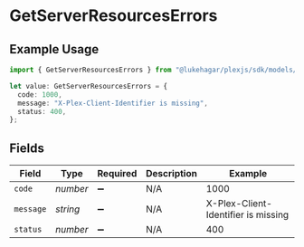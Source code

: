 # GetServerResourcesErrors

## Example Usage

```typescript
import { GetServerResourcesErrors } from "@lukehagar/plexjs/sdk/models/errors";

let value: GetServerResourcesErrors = {
  code: 1000,
  message: "X-Plex-Client-Identifier is missing",
  status: 400,
};
```

## Fields

| Field                               | Type                                | Required                            | Description                         | Example                             |
| ----------------------------------- | ----------------------------------- | ----------------------------------- | ----------------------------------- | ----------------------------------- |
| `code`                              | *number*                            | :heavy_minus_sign:                  | N/A                                 | 1000                                |
| `message`                           | *string*                            | :heavy_minus_sign:                  | N/A                                 | X-Plex-Client-Identifier is missing |
| `status`                            | *number*                            | :heavy_minus_sign:                  | N/A                                 | 400                                 |